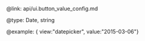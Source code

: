 @link: api/ui.button_value_config.md

@type: Date, string

@example:
{ view:"datepicker", value:"2015-03-06"}